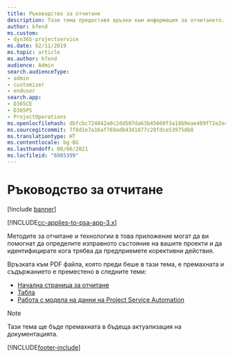 ```yaml
---
title: Ръководство за отчитане
description: Тази тема предоставя връзки към информация за отчитането.
author: kfend
ms.custom:
- dyn365-projectservice
ms.date: 02/11/2019
ms.topic: article
ms.author: kfend
audience: Admin
search.audienceType:
- admin
- customizer
- enduser
search.app:
- D365CE
- D365PS
- ProjectOperations
ms.openlocfilehash: dbfcbc724842a0c2dd507da63b45608f3a18b9eae489f72e2ec0bd50f9fd2f24
ms.sourcegitcommit: 7f8d1e7a16af769adb43d1877c28fdce53975db8
ms.translationtype: HT
ms.contentlocale: bg-BG
ms.lasthandoff: 08/06/2021
ms.locfileid: "6985399"
---
```

# <a name="reporting-guide"></a>Ръководство за отчитане

[!include [banner](../../includes/psa-now-project-operations.md)]

[!INCLUDE[cc-applies-to-psa-app-3.x](../../includes/cc-applies-to-psa-app-3x.md)]

Методите за отчитане и технологии в това приложение могат да ви помогнат да определите изправното състояние на вашите проекти и да идентифицирате кога трябва да предприемете корективни действия. 

Връзката към PDF файла, която преди беше в тази тема, е премахната и съдържанието е преместено в следните теми:

- [Начална страница за отчитане](../reports-reporting-dynamics-365-project-service.md)
- [Табла](../reports-dashboards.md)
- [Работа с модела на данни на Project Service Automation](../reports-working-project-service-data-model.md)

> [!NOTE]
> Тази тема ще бъде премахната в бъдеща актуализация на документацията. 


[!INCLUDE[footer-include](../../includes/footer-banner.md)]